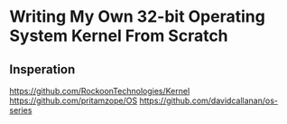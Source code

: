 # Writing My Own 32-bit Operating System Kernel From Scratch

## Insperation

https://github.com/RockoonTechnologies/Kernel
https://github.com/pritamzope/OS
https://github.com/davidcallanan/os-series
